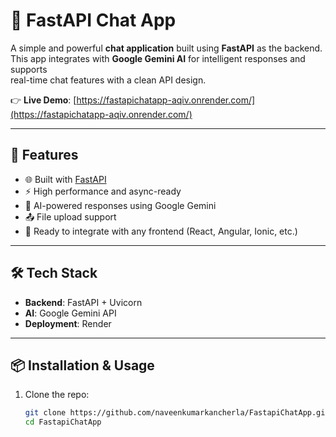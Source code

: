 # 💬 FastAPI Chat App

A simple and powerful **chat application** built using **FastAPI** as the backend.  
This app integrates with **Google Gemini AI** for intelligent responses and supports  
real-time chat features with a clean API design.  

👉 **Live Demo**: [https://fastapichatapp-aqiv.onrender.com/](https://fastapichatapp-aqiv.onrender.com/)

---

## 🚀 Features
- 🌐 Built with [FastAPI](https://fastapi.tiangolo.com/)  
- ⚡ High performance and async-ready  
- 🤖 AI-powered responses using Google Gemini  
- 📤 File upload support  
- 🎨 Ready to integrate with any frontend (React, Angular, Ionic, etc.)  

---

## 🛠️ Tech Stack
- **Backend**: FastAPI + Uvicorn  
- **AI**: Google Gemini API  
- **Deployment**: Render  

---

## 📦 Installation & Usage

1. Clone the repo:
   ```bash
   git clone https://github.com/naveenkumarkancherla/FastapiChatApp.git
   cd FastapiChatApp

